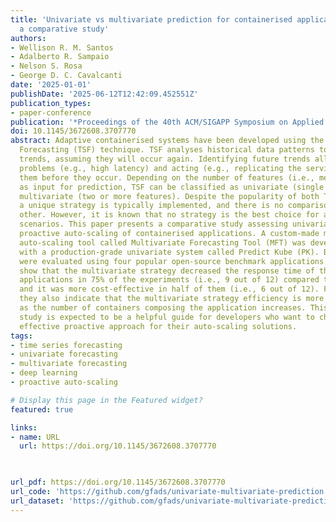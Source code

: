```yaml
---
title: 'Univariate vs multivariate prediction for containerised applications auto-scaling:
  a comparative study'
authors:
- Wellison R. M. Santos
- Adalberto R. Sampaio
- Nelson S. Rosa
- George D. C. Cavalcanti
date: '2025-01-01'
publishDate: '2025-06-12T12:42:09.452551Z'
publication_types:
- paper-conference
publication: '*Proceedings of the 40th ACM/SIGAPP Symposium on Applied Computing*'
doi: 10.1145/3672608.3707770
abstract: Adaptive containerised systems have been developed using the Time Series
  Forecasting (TSF) technique. TSF analyses historical data patterns to estimate future
  trends, assuming they will occur again. Identifying future trends allows anticipating
  problems (e.g., high latency) and acting (e.g., replicating the service) to fix
  them before they occur. Depending on the number of features (i.e., metrics) used
  as input for prediction, TSF can be classified as univariate (single feature) or
  multivariate (two or more features). Despite the popularity of both TSF strategies,
  a unique strategy is typically implemented, and there is no comparison with the
  other. However, it is known that no strategy is the best choice for all possible
  scenarios. This paper presents a comparative study assessing univariate and multivariate
  proactive auto-scaling of containerised applications. A custom-made multivariate
  auto-scaling tool called Multivariate Forecasting Tool (MFT) was developed and compared
  with a production-grade univariate system called Predict Kube (PK). Both applications
  were evaluated using four popular open-source benchmark applications. The results
  show that the multivariate strategy decreased the response time of the evaluated
  applications in 75% of the experiments (i.e., 9 out of 12) compared to the univariate,
  and it was more cost-effective in half of them (i.e., 6 out of 12). Furthermore,
  they also indicate that the multivariate strategy efficiency is more significant
  as the number of containers composing the application increases. This comparative
  study is expected to be a helpful guide for developers who want to choose the most
  effective proactive approach for their auto-scaling solutions.
tags:
- time series forecasting
- univariate forecasting
- multivariate forecasting
- deep learning
- proactive auto-scaling

# Display this page in the Featured widget?
featured: true

links:
- name: URL
  url: https://doi.org/10.1145/3672608.3707770
  


url_pdf: https://doi.org/10.1145/3672608.3707770
url_code: 'https://github.com/gfads/univariate-multivariate-prediction'
url_dataset: 'https://github.com/gfads/univariate-multivariate-prediction/tree/main/database'
---
```

